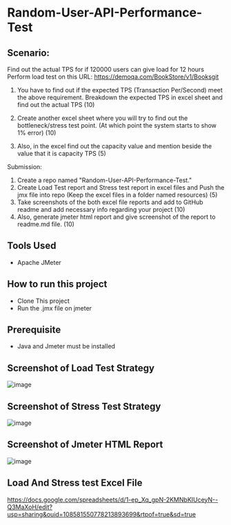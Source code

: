 # Random-User-API-Performance-Test

## Scenario:
Find out the actual TPS for if 120000 users can give load for 12 hours
Perform load test on this URL: https://demoqa.com/BookStore/v1/Booksgit 
1. You have to find out if the expected TPS (Transaction Per/Second) meet the above requirement.
Breakdown the expected TPS in excel sheet and find out the actual TPS (10)

2. Create another excel sheet where you will try to find out the bottleneck/stress test point. (At which point the system starts to show 1% error) (10)

3. Also, in the excel find out the capacity value and mention beside the value that it is capacity TPS (5)

Submission:
1. Create a repo named "Random-User-API-Performance-Test."
2. Create Load Test report and Stress test report in excel files and Push the jmx file  into repo (Keep the excel files in a folder named resources)  (5)
3. Take screenshots of the both excel file reports and add to GitHub readme and add necessary info regarding your project (10)
4. Also, generate jmeter html report and give screenshot of the report to readme.md file.  (10) 

## Tools Used
- Apache JMeter

## How to run this project

- Clone This project
- Run the .jmx file on jmeter

## Prerequisite
 - Java and Jmeter must be installed


## Screenshot of Load Test Strategy

![image](https://github.com/RajaulIslam/Random-User-API-Performance-Test/assets/171759757/d57b94a9-d7ea-4f3e-958b-28ccb538531b)


## Screenshot of Stress Test Strategy
![image](https://github.com/RajaulIslam/Random-User-API-Performance-Test/assets/171759757/c985cc0a-0af7-4793-accd-504906d3953d)


## Screenshot of Jmeter HTML Report

![image](https://github.com/RajaulIslam/Random-User-API-Performance-Test/assets/171759757/c2e97eaf-329f-4af2-9bc9-7a81c5cda593)



## Load And Stress test Excel File
https://docs.google.com/spreadsheets/d/1-ep_Xq_gpN-2KMNbKIUceyN--Q3MaXoH/edit?usp=sharing&ouid=108581550778213893699&rtpof=true&sd=true
